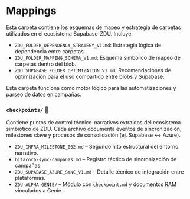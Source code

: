 # Mappings

Esta carpeta contiene los esquemas de mapeo y estrategia de carpetas utilizados en el ecosistema Supabase-ZDU. Incluye:

- `ZDU_FOLDER_DEPENDENCY_STRATEGY_V1.md`: Estrategia lógica de dependencia entre carpetas.
- `ZDU_FOLDER_MAPPING_SCHEMA_V1.md`: Esquema simbólico de mapeo de carpetas dentro del blob.
- `ZDU_SUPABASE_FOLDER_OPTIMIZATION_V1.md`: Recomendaciones de optimización para el uso compartido entre blobs y Supabase.

Esta carpeta funciona como motor lógico para las automatizaciones y parseo de datos en campañas.

### `checkpoints/` 🧩
Contiene puntos de control técnico-narrativos extraídos del ecosistema simbiótico de ZDU. Cada archivo documenta eventos de sincronización, milestones clave y procesos de consolidación (ej. Supabase ↔ Azure).

- `ZDU_INFRA_MILESTONE_002.md` – Segundo hito estructural del entorno narrativo.
- `bitacora-sync-campanas.md` – Registro táctico de sincronización de campañas.
- `ZDU_SUPABASE_AZURE_SYNC_V1.md` – Detalle técnico de integración entre plataformas.
- `ZDU-ALPHA-GENIE/` – Módulo con `checkpoint.md` y documentos RAM vinculados a Genie.
